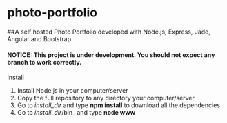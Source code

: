 # photo-portfolio
##A self hosted Photo Portfolio developed with Node.js, Express, Jade, Angular and Bootstrap

#### NOTICE: This project is under development. You should not expect any branch to work correctly.

Install
1. Install Node.js in your computer/server
2. Copy the full repository to any directory your computer/server
3. Go to _install_dir_ and type **npm install** to download all the dependencies
4. Go to _install_dir_/bin_ and type **node www**
